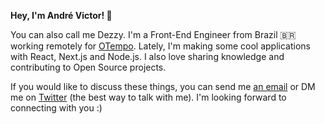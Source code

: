 **Hey, I'm André Victor! 👋**

You can also call me Dezzy. I'm a Front-End Engineer from Brazil 🇧🇷  working remotely for [OTempo](https://otempo.com.br). Lately, I'm making some cool applications with React, Next.js and Node.js. I also love sharing knowledge and contributing to Open Source projects.

If you would like to discuss these things, you can send me [an email](mailto:hello@andredezzy.com) or DM me on [Twitter](https://twitter.com/andredezzy) (the best way to talk with me). I'm looking forward to connecting with you :)
